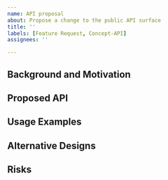 ```yaml
---
name: API proposal
about: Propose a change to the public API surface
title: ''
labels: [Feature Request, Concept-API]
assignees: ''

---
```


## Background and Motivation

<!--
We welcome API proposals! We have a process to evaluate the value and shape of new APIs. There is an overview of our process [here](https://github.com/dotnet/roslyn/blob/main/docs/contributing/API%20Review%20Process.md). This template will help us gather the information we need to start the review process.
First, please describe the purpose and value of the new API here.
-->

## Proposed API

<!--
Please provide a sketch of public API signature diff that you are proposing. Be as specific as you can: the more specific the proposal, the easier the process will be. For example:
```diff
namespace Microsoft.CodeAnalysis.Operations
{
     public class ISwitchExpressionOperation
     {
+        public bool IsExhaustive { get; }
     }
```
You may find the [Framework Design Guidelines](https://github.com/dotnet/runtime/blob/main/docs/coding-guidelines/framework-design-guidelines-digest.md) helpful.

https://github.com/dotnet/roslyn/issues/53410 is a good example issue.
-->

## Usage Examples

<!--
Please provide code examples that highlight how the proposed API additions are meant to be consumed.
This will help suggest whether the API has the right shape to be functional, performant and useable.
You can use code blocks like this:
``` C#
// some lines of code here
```
-->

## Alternative Designs

<!--
Were there other options you considered, such as alternative API shapes?
How does this compare to analogous APIs in other ecosystems and libraries?
-->

## Risks

<!--
Please mention any risks that to your knowledge the API proposal might entail, such as breaking changes, performance regressions, etc.
-->
